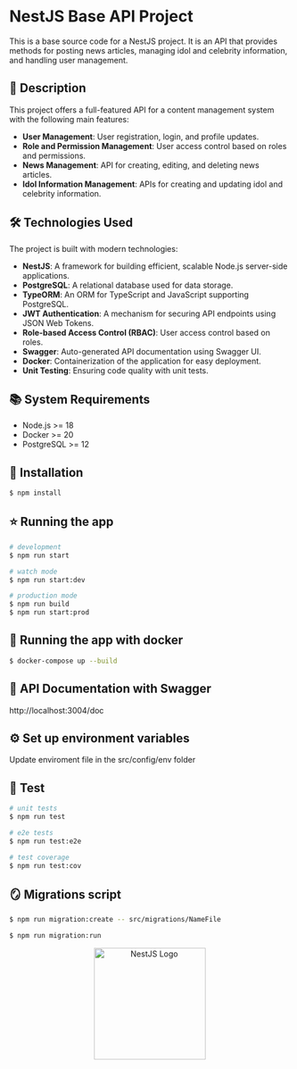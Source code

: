 # NestJS Base API Project

This is a base source code for a NestJS project. It is an API that provides methods for posting news articles, managing idol and celebrity information, and handling user management.

## 📝 Description

This project offers a full-featured API for a content management system with the following main features:

- **User Management**: User registration, login, and profile updates.
- **Role and Permission Management**: User access control based on roles and permissions.
- **News Management**: API for creating, editing, and deleting news articles.
- **Idol Information Management**: APIs for creating and updating idol and celebrity information.

## 🛠️ Technologies Used

The project is built with modern technologies:

- **NestJS**: A framework for building efficient, scalable Node.js server-side applications.
- **PostgreSQL**: A relational database used for data storage.
- **TypeORM**: An ORM for TypeScript and JavaScript supporting PostgreSQL.
- **JWT Authentication**: A mechanism for securing API endpoints using JSON Web Tokens.
- **Role-based Access Control (RBAC)**: User access control based on roles.
- **Swagger**: Auto-generated API documentation using Swagger UI.
- **Docker**: Containerization of the application for easy deployment.
- **Unit Testing**: Ensuring code quality with unit tests.

## 📚 System Requirements

- Node.js >= 18
- Docker >= 20
- PostgreSQL >= 12

## 🔧 Installation

```bash
$ npm install
```

## ⭐️ Running the app

```bash
# development
$ npm run start

# watch mode
$ npm run start:dev

# production mode
$ npm run build
$ npm run start:prod
```

## 🐳 Running the app with docker

```bash
$ docker-compose up --build
```

## 📜 API Documentation with Swagger

http://localhost:3004/doc

## ⚙️ Set up environment variables

Update enviroment file in the src/config/env folder

## 🧪 Test

```bash
# unit tests
$ npm run test

# e2e tests
$ npm run test:e2e

# test coverage
$ npm run test:cov
```

## 🪞 Migrations script

```bash
$ npm run migration:create -- src/migrations/NameFile

$ npm run migration:run
```

<p align="center">
  <img src="https://cdn.icon-icons.com/icons2/2699/PNG/512/nestjs_logo_icon_169927.png" alt="NestJS Logo" width="200">
</p>
